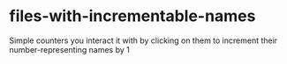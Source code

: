 # files-with-incrementable-names
 Simple counters you interact it with by clicking on them to increment their number-representing names by 1
